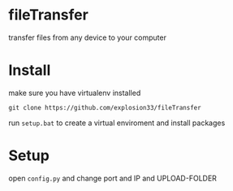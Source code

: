 # fileTransfer
transfer files from any device to your computer

# Install

make sure you have virtualenv installed

```git clone https://github.com/explosion33/fileTransfer```

run ```setup.bat``` to create a virtual enviroment and install packages

# Setup

open ```config.py``` and change port and IP and UPLOAD-FOLDER

